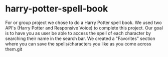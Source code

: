 # harry-potter-spell-book

For or group project we chose to do a Harry Potter spell book. We used two API's (Harry Potter and Responsive Voice) to complete this project. Our goal is to have you as user be able to access the spell of each character by searching their name in the search bar. We created a "Favorites" section where you can save the spells/characters you like as you come across them.git